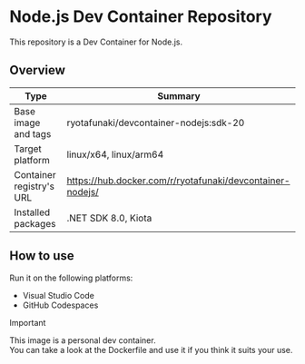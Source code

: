 # Node.js Dev Container Repository

This repository is a Dev Container for Node.js.

## Overview

| Type | Summary |
| --- | --- |
| Base image and tags | ryotafunaki/devcontainer-nodejs:sdk-20 |
| Target platform | linux/x64, linux/arm64 |
| Container registry's URL | https://hub.docker.com/r/ryotafunaki/devcontainer-nodejs/ |
| Installed packages | .NET SDK 8.0, Kiota |

## How to use

Run it on the following platforms:
- Visual Studio Code
- GitHub Codespaces

> [!IMPORTANT]  
> This image is a personal dev container.  
> You can take a look at the Dockerfile and use it if you think it suits your use.
